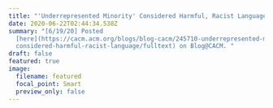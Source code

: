 ```yaml
---
title: "'Underrepresented Minority' Considered Harmful, Racist Language"
date: 2020-06-22T02:44:34.538Z
summary: "[6/19/20] Posted
  [here](https://cacm.acm.org/blogs/blog-cacm/245710-underrepresented-minority-\
  considered-harmful-racist-language/fulltext) on Blog@CACM. "
draft: false
featured: true
image:
  filename: featured
  focal_point: Smart
  preview_only: false
---
```



